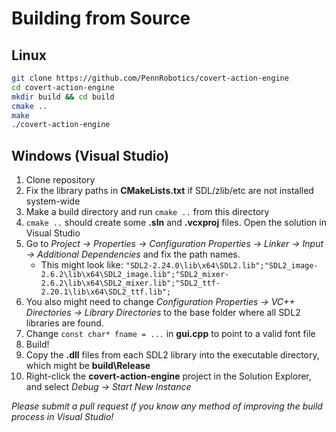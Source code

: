 Building from Source
====================

## Linux

```sh
git clone https://github.com/PennRobotics/covert-action-engine
cd covert-action-engine
mkdir build && cd build
cmake ..
make
./covert-action-engine
```

## Windows (Visual Studio)

1. Clone repository
0. Fix the library paths in __CMakeLists.txt__ if SDL/zlib/etc are not installed system-wide
0. Make a build directory and run `cmake ..` from this directory
0. `cmake ..` should create some __.sln__ and __.vcxproj__ files. Open the solution in Visual Studio
0. Go to *Project -> Properties -> Configuration Properties -> Linker -> Input -> Additional Dependencies* and fix the path names.
    * This might look like: ```"SDL2-2.24.0\lib\x64\SDL2.lib";"SDL2_image-2.6.2\lib\x64\SDL2_image.lib";"SDL2_mixer-2.6.2\lib\x64\SDL2_mixer.lib";"SDL2_ttf-2.20.1\lib\x64\SDL2_ttf.lib";```
0. You also might need to change *Configuration Properties -> VC++ Directories -> Library Directories* to the base folder where all SDL2 libraries are found.
0. Change `const char* fname = ...` in __gui.cpp__ to point to a valid font file
0. Build!
0. Copy the __.dll__ files from each SDL2 library into the executable directory, which might be __build\Release__
0. Right-click the __covert-action-engine__ project in the Solution Explorer, and select *Debug -> Start New Instance*

*Please submit a pull request if you know any method of improving the build process in Visual Studio!*
